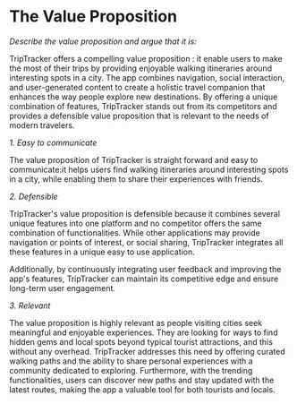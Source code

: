 # The Value Proposition

*Describe the value proposition and argue that it is:*

TripTracker offers a compelling value proposition : it enable users to make the most of their trips 
by providing enjoyable walking itineraries around interesting spots in a city. The app combines 
navigation, social interaction, and user-generated content to create a holistic travel companion 
that enhances the way people explore new destinations. By offering a unique combination of features, 
TripTracker stands out from its competitors and provides a defensible value proposition that is 
relevant to the needs of modern travelers.


*1. Easy to communicate*

The value proposition of TripTracker is straight forward and easy to communicate:it helps users find 
walking itineraries around interesting spots in a city, while enabling them to share their 
experiences with friends.

*2. Defensible*

TripTracker's value proposition is defensible because it combines several unique features into one 
platform and no competitor offers the same combination of functionalities. While other applications 
may provide navigation or points of interest, or social sharing, TripTracker integrates all these 
features in a unique easy to use application.

Additionally, by continuously integrating user feedback and improving the app's features, 
TripTracker can maintain its competitive edge and ensure long-term user engagement.

*3. Relevant*

The value proposition is highly relevant as people visiting cities seek meaningful and enjoyable 
experiences. They are looking for ways to find hidden gems and local spots beyond typical tourist 
attractions, and this without any overhead. TripTracker addresses this need by offering curated 
walking paths and the ability to share personal experiences with a community dedicated to exploring.
Furthermore, with the trending functionalities, users can discover new paths and stay updated with 
the latest routes, making the app a valuable tool for both tourists and locals.